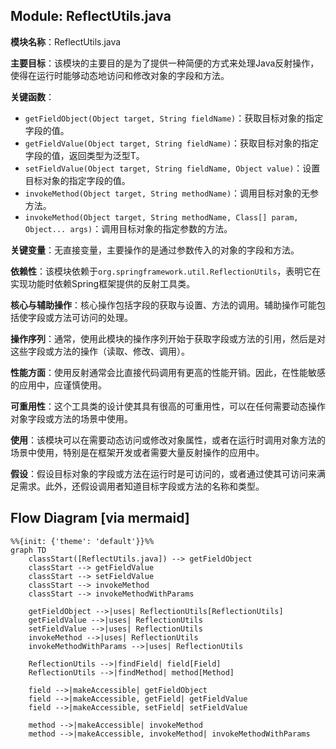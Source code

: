 ## Module: ReflectUtils.java
**模块名称**：ReflectUtils.java

**主要目标**：该模块的主要目的是为了提供一种简便的方式来处理Java反射操作，使得在运行时能够动态地访问和修改对象的字段和方法。

**关键函数**：
- `getFieldObject(Object target, String fieldName)`：获取目标对象的指定字段的值。
- `getFieldValue(Object target, String fieldName)`：获取目标对象的指定字段的值，返回类型为泛型T。
- `setFieldValue(Object target, String fieldName, Object value)`：设置目标对象的指定字段的值。
- `invokeMethod(Object target, String methodName)`：调用目标对象的无参方法。
- `invokeMethod(Object target, String methodName, Class[] param, Object... args)`：调用目标对象的指定参数的方法。

**关键变量**：无直接变量，主要操作的是通过参数传入的对象的字段和方法。

**依赖性**：该模块依赖于`org.springframework.util.ReflectionUtils`，表明它在实现功能时依赖Spring框架提供的反射工具类。

**核心与辅助操作**：核心操作包括字段的获取与设置、方法的调用。辅助操作可能包括使字段或方法可访问的处理。

**操作序列**：通常，使用此模块的操作序列开始于获取字段或方法的引用，然后是对这些字段或方法的操作（读取、修改、调用）。

**性能方面**：使用反射通常会比直接代码调用有更高的性能开销。因此，在性能敏感的应用中，应谨慎使用。

**可重用性**：这个工具类的设计使其具有很高的可重用性，可以在任何需要动态操作对象字段或方法的场景中使用。

**使用**：该模块可以在需要动态访问或修改对象属性，或者在运行时调用对象方法的场景中使用，特别是在框架开发或者需要大量反射操作的应用中。

**假设**：假设目标对象的字段或方法在运行时是可访问的，或者通过使其可访问来满足需求。此外，还假设调用者知道目标字段或方法的名称和类型。
## Flow Diagram [via mermaid]
```mermaid
%%{init: {'theme': 'default'}}%%
graph TD
    classStart([ReflectUtils.java]) --> getFieldObject
    classStart --> getFieldValue
    classStart --> setFieldValue
    classStart --> invokeMethod
    classStart --> invokeMethodWithParams

    getFieldObject -->|uses| ReflectionUtils[ReflectionUtils]
    getFieldValue -->|uses| ReflectionUtils
    setFieldValue -->|uses| ReflectionUtils
    invokeMethod -->|uses| ReflectionUtils
    invokeMethodWithParams -->|uses| ReflectionUtils

    ReflectionUtils -->|findField| field[Field]
    ReflectionUtils -->|findMethod| method[Method]

    field -->|makeAccessible| getFieldObject
    field -->|makeAccessible, getField| getFieldValue
    field -->|makeAccessible, setField| setFieldValue

    method -->|makeAccessible| invokeMethod
    method -->|makeAccessible, invokeMethod| invokeMethodWithParams
```
